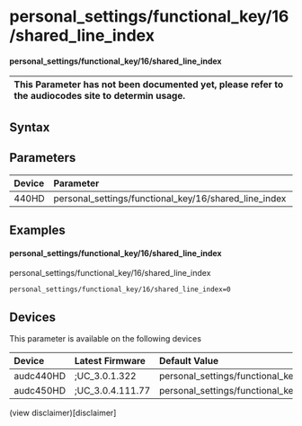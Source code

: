 ﻿---
description: personal_settings/functional_key/16/shared_line_index
search: false
---

# personal_settings/functional_key/16/shared_line_index

#### personal_settings/functional_key/16/shared_line_index


| This Parameter has not been documented yet, please refer to the audiocodes site to determin usage.  | 
| :--- |

## Syntax

## Parameters
|Device|Parameter|value|Description|
|:---|:---|:---|:---|
| 440HD | personal_settings/functional_key/16/shared_line_index |  |  |

## Examples
#### personal_settings/functional_key/16/shared_line_index

personal_settings/functional_key/16/shared_line_index

```
personal_settings/functional_key/16/shared_line_index=0
```

## Devices
This parameter is available on the following devices

| Device | Latest Firmware | Default Value |
|:---|:---|:---|
| audc440HD | ;UC_3.0.1.322 | personal_settings/functional_key/16/shared_line_index=0 
| audc450HD | ;UC_3.0.4.111.77 | personal_settings/functional_key/16/shared_line_index=0 

(view disclaimer)[disclaimer]
